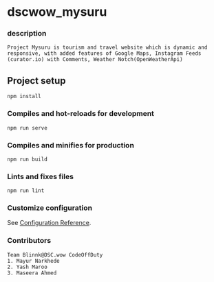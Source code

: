 # dscwow_mysuru

### description

```
Project Mysuru is tourism and travel website which is dynamic and responsive, with added features of Google Maps, Instagram Feeds (curator.io) with Comments, Weather Notch(OpenWeatherApi)
```



## Project setup
```
npm install
```

### Compiles and hot-reloads for development
```
npm run serve
```

### Compiles and minifies for production
```
npm run build
```

### Lints and fixes files
```
npm run lint
```

### Customize configuration
See [Configuration Reference](https://cli.vuejs.org/config/).

### Contributors
```
Team Blinnk@DSC.wow CodeOffDuty
1. Mayur Narkhede 
2. Yash Maroo 
3. Maseera Ahmed

```